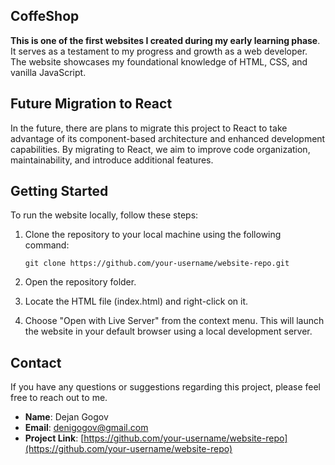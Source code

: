 ## CoffeShop

**This is one of the first websites I created during my early learning phase**. It serves as a testament to my progress and growth as a web developer. The website showcases my foundational knowledge of HTML, CSS, and vanilla JavaScript.

## Future Migration to React

In the future, there are plans to migrate this project to React to take advantage of its component-based architecture and enhanced development capabilities. By migrating to React, we aim to improve code organization, maintainability, and introduce additional features.



## Getting Started

To run the website locally, follow these steps:

1. Clone the repository to your local machine using the following command:
   ```shell
   git clone https://github.com/your-username/website-repo.git
   
1. Open the repository folder.

2. Locate the HTML file (index.html) and right-click on it.

3. Choose "Open with Live Server" from the context menu. This will launch the website in your default browser using a local development server.


## Contact

If you have any questions or suggestions regarding this project, please feel free to reach out to me.

- **Name**: Dejan Gogov
- **Email**: denigogov@gmail.com
- **Project Link**: [https://github.com/your-username/website-repo](https://github.com/your-username/website-repo)
